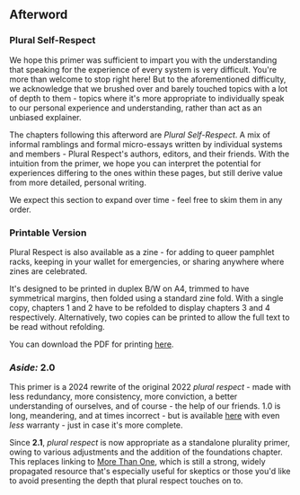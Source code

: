## Afterword

### Plural Self-Respect

We hope this primer was sufficient to impart you with the understanding that speaking for the experience of every system is very difficult.
You're more than welcome to stop right here! But to the aforementioned difficulty, we acknowledge that we brushed over and barely touched topics with a lot of depth to them - topics where it's more appropriate to individually speak to our personal experience and understanding, rather than act as an unbiased explainer.

The chapters following this afterword are _Plural Self-Respect_.
A mix of informal ramblings and formal micro-essays written by individual systems and members - Plural Respect's authors, editors, and their friends.
With the intuition from the primer, we hope you can interpret the potential for experiences differing to the ones within these pages, but still derive value from more detailed, personal writing.

We expect this section to expand over time - feel free to skim them in any order.

### Printable Version

Plural Respect is also available as a zine - for adding to queer pamphlet racks, keeping in your wallet for emergencies, or sharing anywhere where zines are celebrated.

It's designed to be printed in duplex B/W on A4, trimmed to have symmetrical margins, then folded using a standard zine fold.
With a single copy, chapters 1 and 2 have to be refolded to display chapters 3 and 4 respectively.
Alternatively, two copies can be printed to allow the full text to be read without refolding.

You can download the PDF for printing [here](/downloads/Plural_Respect_A7_Zine.pdf).

### _Aside:_ 2.0

This primer is a 2024 rewrite of the original 2022 _plural respect_ - made with less redundancy, more consistency, more conviction, a better understanding of ourselves, and of course - the help of our friends.
1.0 is long, meandering, and at times incorrect - but is available <a href="https://pluralrespect.neocities.org/v1/#" data-wm-adjusted="done">here</a> with even _less_ warranty - just in case it's more complete.

Since **2.1**, _plural respect_ is now appropriate as a standalone plurality primer, owing to various adjustments and the addition of the foundations chapter.
This replaces linking to [More Than One](https://morethanone.info/), which is still a strong, widely propagated resource that's especially useful for skeptics or those you'd like to avoid presenting the depth that plural respect touches on to.

